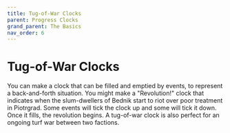 ```yaml
---
title: Tug-of-War Clocks
parent: Progress Clocks
grand_parent: The Basics
nav_order: 6
---
```


# Tug-of-War Clocks
You can make a clock that can be filled and emptied by events, to represent a back-and-forth situation. You might make a "Revolution!" clock that indicates when the slum-dwellers of Bednik start to riot over poor treatment in Piotrgrad. Some events will tick the clock up and some will tick it down. Once it fills, the revolution begins. A tug-of-war clock is also perfect for an ongoing turf war between two factions.
